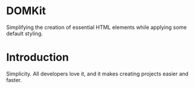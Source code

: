 # DOMKit
Simplifying the creation of essential HTML elements while applying some default styling.

# Introduction #
Simplicity. All developers love it, and it makes creating projects easier and faster.
